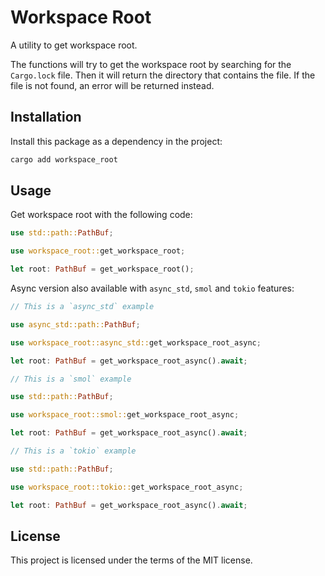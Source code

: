 # Workspace Root

A utility to get workspace root.

The functions will try to get the workspace root by searching for the `Cargo.lock` file. Then it will return the directory that contains the file. If the file is not found, an error will be returned instead.

## Installation

Install this package as a dependency in the project:

```bash
cargo add workspace_root
```

## Usage

Get workspace root with the following code:

```rust
use std::path::PathBuf;

use workspace_root::get_workspace_root;

let root: PathBuf = get_workspace_root();
```

Async version also available with `async_std`, `smol` and `tokio` features:

```rust
// This is a `async_std` example

use async_std::path::PathBuf;

use workspace_root::async_std::get_workspace_root_async;

let root: PathBuf = get_workspace_root_async().await;
```

```rust
// This is a `smol` example

use std::path::PathBuf;

use workspace_root::smol::get_workspace_root_async;

let root: PathBuf = get_workspace_root_async().await;
```

```rust
// This is a `tokio` example

use std::path::PathBuf;

use workspace_root::tokio::get_workspace_root_async;

let root: PathBuf = get_workspace_root_async().await;
```

## License

This project is licensed under the terms of the MIT license.
